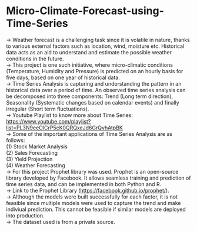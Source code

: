 # Micro-Climate-Forecast-using-Time-Series

-> Weather forecast is a challenging task since it is volatile in nature, thanks to various external factors such as location, wind, moisture etc. Historical data acts as an aid to understand and estimate the possible weather conditions in the future.</br>
-> This project is one such initiative, where micro-climatic conditions (Temperature, Humidity and Pressure) is predicted on an hourly basis for five days, based on one year of historical data.</br>
-> Time Series Analysis is capturing and understanding the pattern in an historical data over a period of time. An observed time series analysis can be decomposed into three components: Trend (Long term direction), Seasonality (Systematic changes based on calendar events) and finally irregular (Short term fluctuations). </br>
-> Youtube Playlist to know more about Time Series: https://www.youtube.com/playlist?list=PL3N9eeOlCrP5cK0QRQxeJd6GrQvhAtpBK </br>
-> Some of the important applications of Time Series Analysis are as follows: </br>
(1) Stock Market Analysis </br>
(2) Sales Forecasting </br>
(3) Yield Projection </br>
(4) Weather Forecasting </br>
-> For this project Prophet library was used. Prophet is an open-source library developed by Facebook. It allows seamless training and prediction of time series data, and can be implemented in both Python and R. </br>
-> Link to the Prophet Library (https://facebook.github.io/prophet/). </br>
-> Although the models were built successfully for each factor, it is not feasible since multiple models were used to capture the trend and make indiviual prediction. This cannot be feasible if similar models are deployed into production. </br>
-> The dataset used is from a private source.
